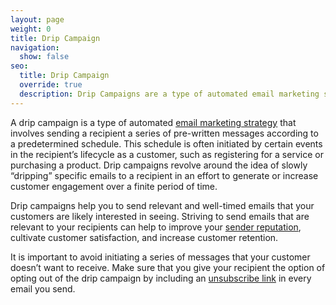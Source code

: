 ```yaml
---
layout: page
weight: 0
title: Drip Campaign
navigation:
  show: false
seo:
  title: Drip Campaign
  override: true
  description: Drip Campaigns are a type of automated email marketing strategy.
---
```


A drip campaign is a type of automated [email marketing strategy]({{root_url}}/glossary/email-marketing/) that involves sending a recipient
a series of pre-written messages according to a predetermined schedule. This schedule is often
initiated by certain events in the recipient’s lifecycle as a customer, such as registering for
a service or purchasing a product. Drip campaigns revolve around the idea of slowly “dripping”
specific emails to a recipient in an effort to generate or increase customer engagement over a finite
period of time.

Drip campaigns help you to send relevant and well-timed emails that your customers are likely interested in
seeing. Striving to send emails that are relevant to your recipients can help to improve your [sender
reputation](https://sendgrid.com/blog/what-is-a-domain-reputation/), cultivate customer satisfaction, and increase customer retention.

<call-out>

It is important to avoid initiating a series of messages that your customer doesn’t want to receive. Make sure
that you give your recipient the option of opting out of the drip campaign by including an [unsubscribe link]({{root_url}}/ui/sending-email/group-unsubscribes/) in
every email you send.

</call-out>
